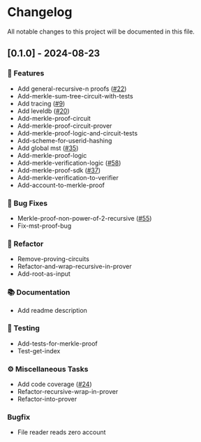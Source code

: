 # Changelog

All notable changes to this project will be documented in this file.

## [0.1.0] - 2024-08-23

### 🚀 Features

- Add general-recursive-n proofs ([#22](https://github.com/okx/proof-of-reserves-v2/pull/22))
- Add-merkle-sum-tree-circuit-with-tests
- Add tracing ([#9](https://github.com/okx/proof-of-reserves-v2/pull/9))
- Add leveldb ([#20](https://github.com/okx/proof-of-reserves-v2/pull/20))
- Add-merkle-proof-circuit
- Add-merkle-proof-circuit-prover
- Add-merkle-proof-logic-and-circuit-tests
- Add-scheme-for-userid-hashing
- Add global mst ([#35](https://github.com/okx/proof-of-reserves-v2/issues/35))
- Add-merkle-proof-logic
- Add-merkle-verification-logic ([#58](https://github.com/okx/proof-of-reserves-v2/issues/58))
- Add-merkle-proof-sdk ([#37](https://github.com/okx/proof-of-reserves-v2/issues/37))
- Add-merkle-verification-to-verifier
- Add-account-to-merkle-proof

### 🐛 Bug Fixes

- Merkle-proof-non-power-of-2-recursive ([#55](https://github.com/okx/proof-of-reserves-v2/issues/55))
- Fix-mst-proof-bug

### 🚜 Refactor

- Remove-proving-circuits
- Refactor-and-wrap-recursive-in-prover
- Add-root-as-input

### 📚 Documentation

- Add readme description

### 🧪 Testing

- Add-tests-for-merkle-proof
- Test-get-index

### ⚙️ Miscellaneous Tasks

- Add code coverage ([#24](https://github.com/okx/proof-of-reserves-v2/pull/24))
- Refactor-recursive-wrap-in-prover
- Refactor-into-prover

### Bugfix

- File reader reads zero account

<!-- generated by git-cliff -->
